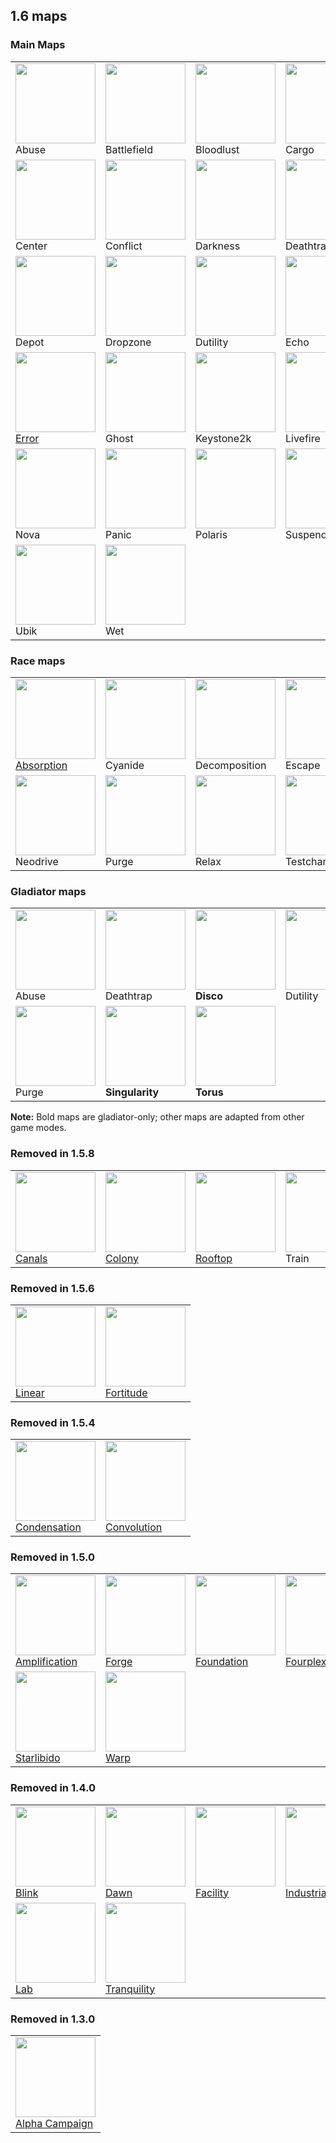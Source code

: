 
## 1.6 maps

### Main Maps
[//]: # (HTML is easier to maintain as markdown when applying changes)
<table>
    <tr>
        <td>
            <div><img src="images/maps-old/abuse.png" width="128px" height="128px" /></div>
            <div>Abuse</div>
        </td>
        <td>
            <div><img src="images/maps-old/battlefield.png" width="128px" height="128px" /></div>
            <div>Battlefield</div>
        </td>
        <td>
            <div><img src="images/maps-old/bloodlust.png" width="128px" height="128px" /></div>
            <div>Bloodlust</div>
        </td>
        <td>
            <div><img src="images/maps-old/cargo.png" width="128px" height="128px" /></div>
            <div>Cargo</div>
        </td>
        <td>
            <div><img src="images/maps-old/castle.png" width="128px" height="128px" /></div>
            <div>Castle</div>
        </td>
    </tr>
    <tr>
        <td>
            <div><img src="images/maps-old/center.png" width="128px" height="128px" /></div>
            <div>Center</div>
        </td>
        <td>
            <div><img src="images/maps-old/conflict.png" width="128px" height="128px" /></div>
            <div>Conflict</div>
        </td>
        <td>
            <div><img src="images/maps-old/darkness.png" width="128px" height="128px" /></div>
            <div>Darkness</div>
        </td>
        <td>
            <div><img src="images/maps-old/deathtrap.png" width="128px" height="128px" /></div>
            <div>Deathtrap</div>
        </td>
        <td>
            <div><img src="images/maps-old/deli.png" width="128px" height="128px" /></div>
            <div>Deli</div>
        </td>
    </tr>
    <tr>
        <td>
            <div><img src="images/maps-old/depot.png" width="128px" height="128px" /></div>
            <div>Depot</div>
        </td>
        <td>
            <div><img src="images/maps-old/dropzone.png" width="128px" height="128px" /></div>
            <div>Dropzone</div>
        </td>
        <td>
            <div><img src="images/maps-old/dutility.png" width="128px" height="128px" /></div>
            <div>Dutility</div>
        </td>
        <td>
            <div><img src="images/maps-old/echo.png" width="128px" height="128px" /></div>
            <div>Echo</div>
        </td>
        <td>
            <div><img src="images/maps-old/enyo.png" width="128px" height="128px" /></div>
            <div>Enyo</div>
        </td>
    </tr>
    <tr>
        <td>
            <div><a href="maps-old/Fatal-Error"><img src="images/maps-old/error.png" width="128px" height="128px" /></a></div>
            <div><a href="maps-old/Fatal-Error">Error</a> </div>
        </td>
        <td>
            <div><img src="images/maps-old/ghost.png" width="128px" height="128px" /></div>
            <div>Ghost</div>
        </td>
        <td>
            <div><img src="images/maps-old/keystone2k.png" width="128px" height="128px" /></div>
            <div>Keystone2k</div>
        </td>
        <td>
            <div><img src="images/maps-old/livefire.png" width="128px" height="128px" /></div>
            <div>Livefire</div>
        </td>
        <td>
            <div><img src="images/maps-old/longestyard.png" width="128px" height="128px" /></div>
            <div>Longestyard</div>
        </td>
    </tr>
    <tr>
        <td>
            <div><img src="images/maps-old/nova.png" width="128px" height="128px" /></div>
            <div>Nova</div>
        </td>
        <td>
            <div><img src="images/maps-old/panic.png" width="128px" height="128px" /></div>
            <div>Panic</div>
        </td>
        <td>
            <div><img src="images/maps-old/polaris.png" width="128px" height="128px" /></div>
            <div>Polaris</div>
        </td>
        <td>
            <div><img src="images/maps-old/suspended.png" width="128px" height="128px" /></div>
            <div>Suspended</div>
        </td>
        <td>
            <div><img src="images/maps-old/tribal.png" width="128px" height="128px" /></div>
            <div>Tribal</div>
        </td>
    </tr>
    <tr>
        <td>
            <div><img src="images/maps-old/ubik.png" width="128px" height="128px" /></div>
            <div>Ubik</div>
        </td>
        <td>
            <div><img src="images/maps-old/wet.png" width="128px" height="128px" /></div>
            <div>Wet</div>
        </td>
    </tr>
</table>

### Race maps
[//]: # (HTML is easier to maintain as markdown when applying changes)
<table>
    <tr>
        <td>
            <div><a href="maps-old/Absorption"><img src="images/maps-old/absorption.png" width="128px" height="128px" /></a></div>
            <div><a href="maps-old/Absorption">Absorption</a></div>
        </td>
        <td>
            <div><img src="images/maps-old/cyanide.png" width="128px" height="128px" /></div>
            <div>Cyanide</div>
        </td>
        <td>
            <div><img src="images/maps-old/decomposition.png" width="128px" height="128px" /></div>
            <div>Decomposition</div>
        </td>
        <td>
            <div><img src="images/maps-old/escape.png" width="128px" height="128px" /></div>
            <div>Escape</div>
        </td>
        <td>
            <div><img src="images/maps-old/hinder.png" width="128px" height="128px" /></div>
            <div>Hinder</div>
        </td>
    </tr>
    <tr>
        <td>
            <div><img src="images/maps-old/neodrive.png" width="128px" height="128px" /></div>
            <div>Neodrive</div>
        </td>
        <td>
            <div><img src="images/maps-old/purge.png" width="128px" height="128px" /></div>
            <div>Purge</div>
        </td>
        <td>
            <div><img src="images/maps-old/relax.png" width="128px" height="128px" /></div>
            <div>Relax</div>
        </td>
        <td>
            <div><img src="images/maps-old/testchamber.png" width="128px" height="128px" /></div>
            <div>Testchamber</div>
        </td>
        <td>
            <div><img src="images/maps-old/wardepot.png" width="128px" height="128px" /></div>
            <div>Wardepot</div>
        </td>
    </tr>
</table>

### Gladiator maps
[//]: # (HTML is easier to maintain as markdown when applying changes)
<table>
    <tr>
        <td>
            <div><img src="images/maps-old/abuse.png" width="128px" height="128px" /></div>
            <div>Abuse</div>
        </td>
        <td>
            <div><img src="images/maps-old/deathtrap.png" width="128px" height="128px" /></div>
            <div>Deathtrap</div>
        </td>
        <td>
            <div><img src="images/maps-old/disco.png" width="128px" height="128px" /></div>
            <div><b>Disco</b></div>
        </td>
        <td>
            <div><img src="images/maps-old/dutility.png" width="128px" height="128px" /></div>
            <div>Dutility</div>
        </td>
        <td>
            <div><img src="images/maps-old/eternal.png" width="128px" height="128px" /></div>
            <div><b>Eternal</b></div>
        </td>
    </tr>
    <tr>
        <td>
            <div><img src="images/maps-old/purge.png" width="128px" height="128px" /></div>
            <div>Purge</div>
        </td>
        <td>
            <div><img src="images/maps-old/singularity.png" width="128px" height="128px" /></div>
            <div><b>Singularity</b></div>
        </td>
        <td>
            <div><img src="images/maps-old/torus.png" width="128px" height="128px" /></div>
            <div><b>Torus</b></div>
        </td>
    </tr>
</table>

**Note:** Bold maps are gladiator-only; other maps are adapted from other game modes.

### Removed in 1.5.8
[//]: # (HTML is easier to maintain as markdown when applying changes)
<table>
    <tr>
        <td>
            <div><a href="maps-old/Canals"><img src="images/maps-old/canals.png" width="128px" height="128px" /></a></div>
            <div><a href="maps-old/Canals">Canals</a></div>
        </td>
        <td>
            <div><a href="maps-old/Colony"><img src="images/maps-old/colony.png" width="128px" height="128px" /></a></div>
            <div><a href="maps-old/Colony">Colony</a></div>
        </td>
        <td>
            <div><a href="maps-old/Rooftop"><img src="images/maps-old/rooftop.png" width="128px" height="128px" /></a></div>
            <div><a href="maps-old/Rooftop">Rooftop</a></div>
        </td>
        <td>
            <div><img src="images/maps-old/train.png" width="128px" height="128px" /></div>
            <div>Train</div>
        </td>
    </tr>
</table>

### Removed in 1.5.6
[//]: # (HTML is easier to maintain as markdown when applying changes)
<table>
    <tr>
        <td>
            <div><a href="maps-old/Linear"><img src="images/maps-old/linear.png" width="128px" height="128px" /></a></div>
            <div><a href="maps-old/Linear">Linear</a></div>
        </td>
        <td>
            <div><a href="maps-old/Fortitude"><img src="images/maps-old/fortitude.png" width="128px" height="128px" /></a></div>
            <div><a href="maps-old/Fortitude">Fortitude</a></div>
        </td>
    </tr>
</table>

### Removed in 1.5.4
[//]: # (HTML is easier to maintain as markdown when applying changes)
<table>
    <tr>
        <td>
            <div><a href="maps-old/Condensation"><img src="images/maps-old/condensation.png" width="128px" height="128px" /></a></div>
            <div><a href="maps-old/Condensation">Condensation</a></div>
        </td>
        <td>
            <div><a href="maps-old/Convolution"><img src="images/maps-old/convolution.png" width="128px" height="128px" /></a></div>
            <div><a href="maps-old/Convolution">Convolution</a></div>
        </td>
    </tr>
</table>

### Removed in 1.5.0
[//]: # (HTML is easier to maintain as markdown when applying changes)
<table>
    <tr>
        <td>
            <div><a href="maps-old/Amplification"><img src="images/maps-old/amplification.png" width="128px" height="128px" /></a></div>
            <div><a href="maps-old/Amplification">Amplification</a></div>
        </td>
        <td>
            <div><a href="maps-old/Forge"><img src="images/maps-old/forge.png" width="128px" height="128px" /></a></div>
            <div><a href="maps-old/Forge">Forge</a></div>
        </td>
        <td>
            <div><a href="maps-old/Foundation"><img src="images/maps-old/foundation.png" width="128px" height="128px" /></a></div>
            <div><a href="maps-old/Foundation">Foundation</a></div>
        </td>
        <td>
            <div><a href="maps-old/Fourplex"><img src="images/maps-old/fourplex.png" width="128px" height="128px" /></a></div>
            <div><a href="maps-old/Fourplex">Fourplex</a></div>
        </td>
        <td>
            <div><a href="maps-old/Hawk"><img src="images/maps-old/hawk.png" width="128px" height="128px" /></a></div>
            <div><a href="maps-old/Hawk">Hawk</a></div>
        </td>
    </tr>
    <tr>
        <td>
            <div><a href="maps-old/Starlibido"><img src="images/maps-old/starlibido.png" width="128px" height="128px" /></a></div>
            <div><a href="maps-old/Starlibido">Starlibido</a></div>
        </td>
        <td>
            <div><a href="maps-old/Warp"><img src="images/maps-old/warp.png" width="128px" height="128px" /></a></div>
            <div><a href="maps-old/Warp">Warp</a></div>
        </td>
    </tr>
</table>

### Removed in 1.4.0
[//]: # (HTML is easier to maintain as markdown when applying changes)
<table>
    <tr>
        <td>
            <div><a href="maps-old/Blink"><img src="images/maps-old/blink.png" width="128px" height="128px" /></a></div>
            <div><a href="maps-old/Blink">Blink</a></div>
        </td>
        <td>
            <div><a href="maps-old/Dawn"><img src="images/maps-old/dawn.png" width="128px" height="128px" /></a></div>
            <div><a href="maps-old/Dawn">Dawn</a></div>
        </td>
        <td>
            <div><a href="maps-old/Facility"><img src="images/maps-old/facility.png" width="128px" height="128px" /></a></div>
            <div><a href="maps-old/Facility">Facility</a></div>
        </td>
        <td>
            <div><a href="maps-old/Industrial"><img src="images/maps-old/industrial.png" width="128px" height="128px" /></a></div>
            <div><a href="maps-old/Industrial">Industrial</a></div>
        </td>
        <td>
            <div><a href="maps-old/Isolation"><img src="images/maps-old/isolation.png" width="128px" height="128px" /></a></div>
            <div><a href="maps-old/Isolation">Isolation</a></div>
        </td>
    </tr>
    <tr>
        <td>
            <div><a href="maps-old/Lab"><img src="images/maps-old/lab.png" width="128px" height="128px" /></a></div>
            <div><a href="maps-old/Lab">Lab</a></div>
        </td>
        <td>
            <div><a href="maps-old/Tranquility"><img src="images/maps-old/tranquility.png" width="128px" height="128px" /></a></div>
            <div><a href="maps-old/Tranquility">Tranquility</a></div>
        </td>
    </tr>
</table>

### Removed in 1.3.0
[//]: # (HTML is easier to maintain as markdown when applying changes)
<table>
    <tr>
        <td>
            <div><a href="maps-old/Alpha-Campaign"><img src="images/maps-old/alphacampaign.png" width="128px" height="128px" /></a></div>
            <div><a href="maps-old/Alpha-Campaign">Alpha Campaign</a></div>
        </td>
    </tr>
</table>
